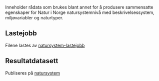 Inneholder rådata som brukes blant annet for å produsere sammensatte egenskaper for Natur i Norge natursystemnivå med beskrivelsessystem, miljøvariabler og naturtyper.

## Lastejobb

Filene lastes av [natursystem-lastejobb](https://github.com/Artsdatabanken/natursystem-lastejobb) 

## Resultatdatasett

Publiseres på [natursystem](https://github.com/Artsdatabanken/natursystem)


